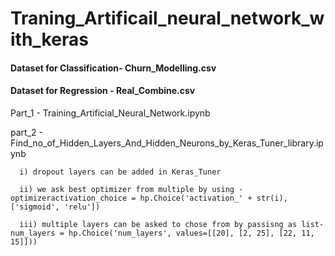 # Traning_Artificail_neural_network_with_keras

#### Dataset for Classification- Churn_Modelling.csv
#### Dataset for Regression - Real_Combine.csv

Part_1 - Training_Artificial_Neural_Network.ipynb


part_2 - Find_no_of_Hidden_Layers_And_Hidden_Neurons_by_Keras_Tuner_library.ipynb   

      i) dropout layers can be added in Keras_Tuner
  
      ii) we ask best optimizer from multiple by using - optimizeractivation_choice = hp.Choice('activation_' + str(i), ['sigmoid', 'relu'])
  
      iii) multiple layers can be asked to chose from by passisng as list- num_layers = hp.Choice('num_layers', values=[[20], [2, 25], [22, 11, 15]]))
